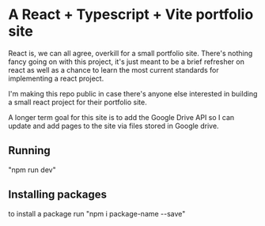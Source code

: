 # A React + Typescript + Vite portfolio site

React is, we can all agree, overkill for a small portfolio site. There's nothing fancy going on with this project, it's just meant to be a brief refresher on react as well as a chance to learn the most current standards for implementing a react project.

I'm making this repo public in case there's anyone else interested in building a small react project for their portfolio site.

A longer term goal for this site is to add the Google Drive API so I can update and add pages to the site via files stored in Google drive.

## Running

"npm run dev"

## Installing packages

to install a package run "npm i package-name --save"
